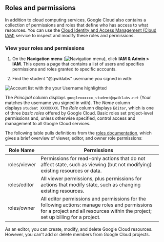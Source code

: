 ## Roles and permissions

In addition to cloud computing services, Google Cloud also contains a collection of permissions and roles that define who has access to what resources. You can use the [Cloud Identity and Access Management (Cloud IAM)](https://cloud.google.com/iam/) service to inspect and modify these roles and permissions.
### View your roles and permissions

1. On the **Navigation menu** (![Navigation menu](https://cdn.qwiklabs.com/tkgw1TDgj4Q%2BYKQUW4jUFd0O5OEKlUMBRYbhlCrF0WY%3D "Navigation menu")), click **IAM & Admin > IAM**. This opens a page that contains a list of users and specifies permissions and roles granted to specific accounts.
    
2. Find the student "@qwiklabs" username you signed in with:
    

![Account list with the your Username highlighted](https://cdn.qwiklabs.com/VpeV7knPXEDf39QBcfOJuAZpDB7zPgjzMSFmmCy2avk%3D "Find username")

The _Principal_ column displays `googlexxxxxx_student@qwiklabs.net` (Your matches the username you signed in with). The _Name_ column displays `student XXXXXXXX`. The _Role_ column displays `Editor`, which is one of three _basic roles_ offered by Google Cloud. Basic roles set project-level permissions and, unless otherwise specified, control access and management to all Google Cloud services.

The following table pulls definitions from the [roles documentation](https://cloud.google.com/iam/docs/understanding-roles/#primitive\_roles), which gives a brief overview of viewer, editor, and owner role permissions:

|Role Name|Permissions|
|---|---|
|roles/viewer|Permissions for read-only actions that do not affect state, such as viewing (but not modifying) existing resources or data.|
|roles/editor|All viewer permissions, plus permissions for actions that modify state, such as changing existing resources.|
|roles/owner|All editor permissions and permissions for the following actions: manage roles and permissions for a project and all resources within the project; set up billing for a project.|

As an editor, you can create, modify, and delete Google Cloud resources. However, you can't add or delete members from Google Cloud projects.